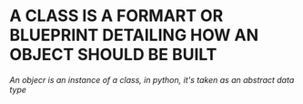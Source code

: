 # **A CLASS IS A FORMART OR BLUEPRINT DETAILING HOW AN OBJECT SHOULD BE BUILT**

_An objecr is an instance of a class, in python, it's taken as an abstract data type_
